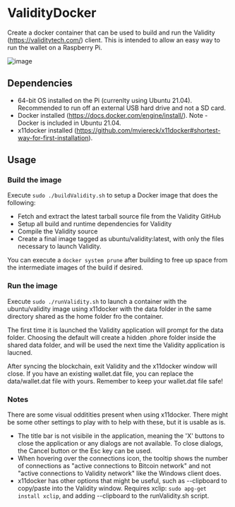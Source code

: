 # ValidityDocker
Create a docker container that can be used to build and run the Validity (https://validitytech.com/) client.  This is intended to allow an easy way to run the wallet on a Raspberry Pi.

![image](https://user-images.githubusercontent.com/6404377/117683255-e244f680-b181-11eb-97a8-bbd66c0acc58.png)


## Dependencies
* 64-bit OS installed on the Pi (currenlty using Ubuntu 21.04).  Recommended to run off an external USB hard drive and not a SD card.
* Docker installed (https://docs.docker.com/engine/install/).  Note - Docker is included in Ubuntu 21.04.
* x11docker installed (https://github.com/mviereck/x11docker#shortest-way-for-first-installation).

## Usage

### Build the image

Execute `sudo ./buildValidity.sh` to setup a Docker image that does the following:
* Fetch and extract the latest tarball source file from the Validity GitHub
* Setup all build and runtime dependencies for Validity
* Compile the Validity source
* Create a final image tagged as ubuntu/validity:latest, with only the files necessary to launch Validity.

You can execute a `docker system prune` after building to free up space from the intermediate images of the build if desired.

### Run the image

Execute `sudo ./runValidity.sh` to launch a container with the ubuntu/validity image using x11docker with the data folder in the same directory shared as the home folder fro the container.  

The first time it is launched the Validity application will prompt for the data folder.  Choosing the default will create a hidden .phore folder inside the shared data folder, and will be used the next time the Validity application is laucned.  

After syncing the blockchain, exit Validity and the x11docker window will close.  If you have an existing wallet.dat file, you can replace the data/wallet.dat file with yours.  Remember to keep your wallet.dat file safe!

### Notes

There are some visual odditities present when using x11docker.  There might be some other settings to play with to help with these, but it is usable as is.

* The title bar is not visibile in the application, meaning the 'X' buttons to close the application or any dialogs are not available.  To close dialogs, the Cancel button or the Esc key can be used.
* When hovering over the connections icon, the tooltip shows the number of connections as "active connections to Bitcoin network" and not "active connections to Validity network" like the Windows client does.
* x11docker has other options that might be useful, such as --clipboard to copy/paste into the Validity window.  Requires xclip: `sudo apg-get install xclip`, and adding --clipboard to the runValidity.sh script.

